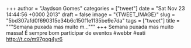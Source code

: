 
+++
author = "Jaydson Gomes"
categories = ["tweet"]
date = "Sat Nov 23 14:44:56 +0000 2013"
draft = false
image = "{TWEET_IMAGE}"
slug = "5bd307afd0f690315e34b6c150f1e1135be9e7da"
tags = ["tweet"]
title = """Semana puxada mas muito m..."""
+++
Semana puxada mas muito massa! É sempre bom participar de eventos #webbr #eati http://t.co/m97gog4yr6
